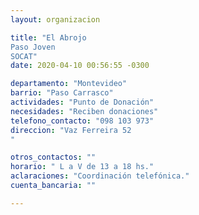 ```yaml
---
layout: organizacion

title: "El Abrojo
Paso Joven
SOCAT"
date: 2020-04-10 00:56:55 -0300

departamento: "Montevideo"
barrio: "Paso Carrasco"
actividades: "Punto de Donación"
necesidades: "Reciben donaciones"
telefono_contacto: "098 103 973"
direccion: "Vaz Ferreira 52
"

otros_contactos: ""
horario: " L a V de 13 a 18 hs."
aclaraciones: "Coordinación telefónica."
cuenta_bancaria: ""

---
```

